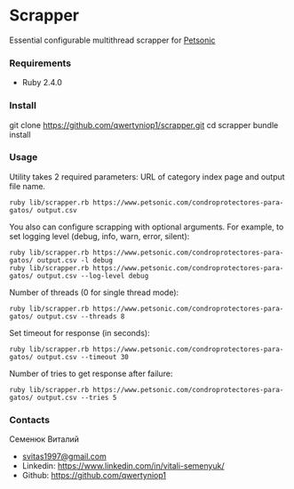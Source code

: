 # Scrapper

Essential configurable multithread scrapper for [Petsonic](https://www.petsonic.com/)

### Requirements
* Ruby 2.4.0

### Install
git clone https://github.com/qwertyniop1/scrapper.git
cd scrapper
bundle install

### Usage
Utility takes 2 required parameters: URL of category index page and output file name.
```
ruby lib/scrapper.rb https://www.petsonic.com/condroprotectores-para-gatos/ output.csv
```

You also can configure scrapping with optional arguments. For example, to set logging level (debug, info, warn, error, silent):
```
ruby lib/scrapper.rb https://www.petsonic.com/condroprotectores-para-gatos/ output.csv -l debug
ruby lib/scrapper.rb https://www.petsonic.com/condroprotectores-para-gatos/ output.csv --log-level debug
```

Number of threads (0 for single thread mode):
```
ruby lib/scrapper.rb https://www.petsonic.com/condroprotectores-para-gatos/ output.csv --threads 8
```

Set timeout for response (in seconds):
```
ruby lib/scrapper.rb https://www.petsonic.com/condroprotectores-para-gatos/ output.csv --timeout 30
```

Number of tries to get response after failure:
```
ruby lib/scrapper.rb https://www.petsonic.com/condroprotectores-para-gatos/ output.csv --tries 5
```

### Contacts

Семенюк Виталий
- svitas1997@gmail.com
- Linkedin: https://www.linkedin.com/in/vitali-semenyuk/
- Github: https://github.com/qwertyniop1
